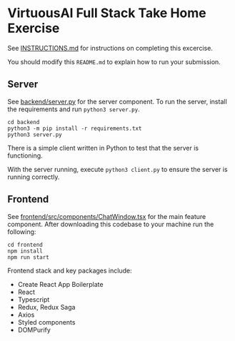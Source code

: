 # VirtuousAI Full Stack Take Home Exercise

See [INSTRUCTIONS.md](INSTRUCTIONS.md) for instructions on completing this excercise.

You should modify this `README.md` to explain how to run your submission.

## Server

See [backend/server.py](backend/server.py) for the server component. To run the server, install the requirements and run `python3 server.py`.

```
cd backend
python3 -m pip install -r requirements.txt
python3 server.py
```

There is a simple client written in Python to test that the server is functioning.

With the server running, execute `python3 client.py` to ensure the server is running correctly.

## Frontend

See [frontend/src/components/ChatWindow.tsx](frontend/src/components/ChatWindow.tsx) for the main feature component.
After downloading this codebase to your machine run the following:

```
cd frontend
npm install
npm run start
```

Frontend stack and key packages include:

- Create React App Boilerplate
- React
- Typescript
- Redux, Redux Saga
- Axios
- Styled components
- DOMPurify
